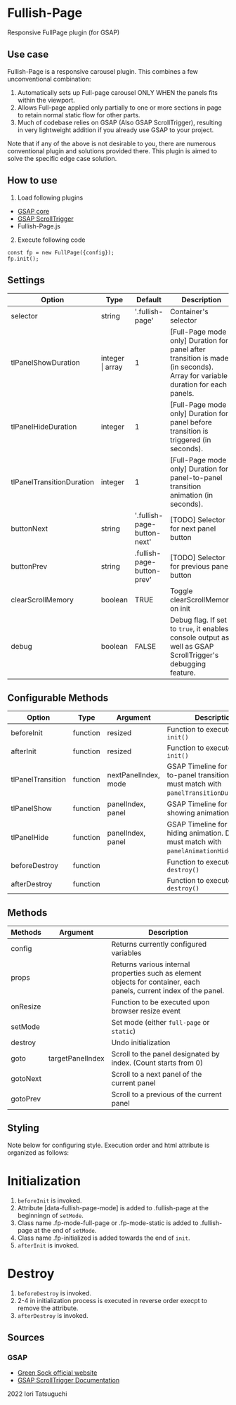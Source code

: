 # Fullish-Page

Responsive FullPage plugin (for GSAP)


## Use case

Fullish-Page is a responsive carousel plugin.
This combines a few unconventional combination:

1. Automatically sets up Full-page carousel ONLY WHEN the panels fits within the viewport.
2. Allows Full-page applied only partially to one or more sections in page to retain normal static flow for other parts.
3. Much of codebase relies on GSAP (Also GSAP ScrollTrigger), resulting in very lightweight addition if you already use GSAP to your project.

Note that if any of the above is not desirable to you, there are numerous conventional plugin and solutions provided there. This plugin is aimed to solve the specific edge case solution.


## How to use

1. Load following plugins  
  - [GSAP core](https://cdnjs.cloudflare.com/ajax/libs/gsap/3.10.4/gsap.min.js)
  - [GSAP ScrollTrigger](https://cdnjs.cloudflare.com/ajax/libs/gsap/3.10.4/ScrollTrigger.min.js)
  - Fullish-Page.js

2. Execute following code

```
const fp = new FullPage({config}); 
fp.init();
```

## Settings

| **Option**                 | **Type**          | **Default**                 | **Description**                                                                                                                                                                    |
|----------------------------|-------------------|-----------------------------|------------------------------------------------------------------------------------------------------------------------------------------------------------------------------------|
| selector                   | string            | '.fullish-page'             | Container's selector                                                                                                                                                               |
| tlPanelShowDuration        | integer \| array  |                           1 | [Full-Page mode only] Duration for panel after transition is made (in seconds). Array for variable duration for each panels.                                                       |
| tlPanelHideDuration        | integer           |                           1 | [Full-Page mode only] Duration for panel before transition is triggered (in seconds).                                                                                              |
| tlPanelTransitionDuration  | integer           |                           1 | [Full-Page mode only] Duration for panel-to-panel transition animation (in seconds).                                                                                               |
| buttonNext                 | string            | '.fullish-page-button-next' | [TODO] Selector for next panel button                                                                                                                                              |
| buttonPrev                 | string            | .fullish-page-button-prev'  | [TODO] Selector for previous panel button                                                                                                                                          |
| clearScrollMemory          | boolean           |                       TRUE  | Toggle clearScrollMemory on init                                                                                                                                                   |
| debug                      | boolean           |                       FALSE | Debug flag. If set to `true`, it enables console output as well as GSAP ScrollTrigger's debugging feature.                                                                         |


## Configurable Methods

| **Option**        | **Type** | **Argument**               | **Description**                                                                                                                                                             |
|-------------------|----------|----------------------------|-----------------------------------------------------------------------------------------------------------------------------------------------------------------------------|
| beforeInit        | function | resized                    | Function to execute before `init()`                                                                                                                                         |
| afterInit         | function | resized                    | Function to execute after `init()`                                                                                                                                          |
| tlPanelTransition | function | nextPanelIndex, mode       | GSAP Timeline for panel-to-panel transition. Duration must match with `panelTransitionDuration`.                                                                            |
| tlPanelShow       | function | panelIndex, panel          | GSAP Timeline for panel showing animation.                                                                                                                                  |
| tlPanelHide       | function | panelIndex, panel          | GSAP Timeline for panel hiding animation. Duration must match with `panelAnimationHideDuration`.                                                                            |
| beforeDestroy     | function |                            | Function to execute before `destroy()`                                                                                                                                      |
| afterDestroy      | function |                            | Function to execute after `destroy()`                                                                                                                                       |

## Methods

| **Methods**  | **Argument**     | **Description**                                                                                                     |
|--------------|------------------|---------------------------------------------------------------------------------------------------------------------|
| config       |                  | Returns currently configured variables                                                                              |
| props        |                  | Returns various internal properties such as element objects for container, each panels, current index of the panel. |
| onResize     |                  | Function to be executed upon browser resize event                                                                   |
| setMode      |                  | Set mode (either `full-page` or `static`)                                                                            |
| destroy      |                  | Undo initialization                                                                                                 |
| goto         | targetPanelIndex | Scroll to the panel designated by index. (Count starts from 0)                                                      |
| gotoNext     |                  | Scroll to a next panel of the current panel                                                                         |
| gotoPrev     |                  | Scroll to a previous of the current panel                                                                           |



## Styling

Note below for configuring style.
Execution order and html attribute is organized as follows:

# Initialization
1. `beforeInit` is invoked.
2. Attribute [data-fullish-page-mode] is added to .fullish-page 
    at the beginningn of `setMode`.
3. Class name .fp-mode-full-page or .fp-mode-static is added to .fullish-page
    at the end of `setMode`.
4. Class name .fp-initialized is added
    towards the end of `init`.
5. `afterInit` is invoked.

# Destroy
1. `beforeDestroy` is invoked.
2. 2-4 in initialization process is executed in reverse order 
    execpt to remove the attribute.
3. `afterDestroy` is invoked.


## Sources
### GSAP
- [Green Sock official website](https://greensock.com/)
- [GSAP ScrollTrigger Documentation](https://greensock.com/docs/v3/Plugins/ScrollTrigger)

2022 Iori Tatsuguchi
